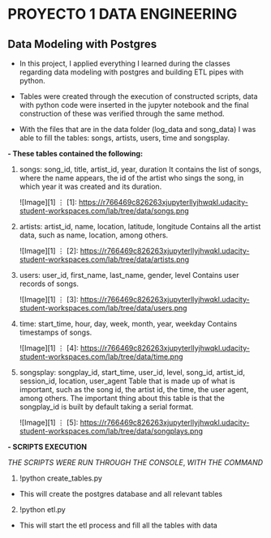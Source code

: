 # PROYECTO 1 DATA ENGINEERING 
## Data Modeling with Postgres

- In this project, I applied everything I learned during the classes regarding data modeling with postgres and building ETL pipes with python.

- Tables  were created through the execution of constructed scripts, data with python code were inserted in the jupyter notebook and the final construction of these was verified through the same method.

- With the files that are in the data folder (log_data and song_data) I was able to fill the tables: songs, artists, users, time and songsplay.

**- These tables contained the following:**

1. songs: song_id, title, artist_id, year, duration
   It contains the list of songs, where the name appears, the id of the artist who sings the song, in which year it was created and its duration.
   
    ![Image][1]
    ⋮
    [1]: https://r766469c826263xjupyterllyjhwqkl.udacity-student-workspaces.com/lab/tree/data/songs.png

2. artists: artist_id, name, location, latitude, longitude
   Contains all the artist data, such as name, location, among others.
   
    ![Image][1]
    ⋮
    [2]: https://r766469c826263xjupyterllyjhwqkl.udacity-student-workspaces.com/lab/tree/data/artists.png

3. users: user_id, first_name, last_name, gender, level
   Contains user records of songs.
   
    ![Image][1]
    ⋮
    [3]: https://r766469c826263xjupyterllyjhwqkl.udacity-student-workspaces.com/lab/tree/data/users.png

4. time: start_time, hour, day, week, month, year, weekday
   Contains timestamps of songs.

    ![Image][1]
    ⋮
    [4]: https://r766469c826263xjupyterllyjhwqkl.udacity-student-workspaces.com/lab/tree/data/time.png
   
5. songsplay: songplay_id, start_time, user_id, level, song_id, artist_id, session_id, location, user_agent
   Table that is made up of what is important, such as the song id, the artist id, the time, the user agent, among others. The important thing about        this   table is that the songplay_id is built by default taking a serial format.
   
    ![Image][1]
    ⋮
    [5]: https://r766469c826263xjupyterllyjhwqkl.udacity-student-workspaces.com/lab/tree/data/songplays.png

**- SCRIPTS EXECUTION**

_THE_ _SCRIPTS_ _WERE_ _RUN_ _THROUGH_ _THE_ _CONSOLE_, _WITH_ _THE_ _COMMAND_ 
1. !python create_tables.py
- This will create the postgres database and all relevant tables

2. !python etl.py
- This will start the etl process and fill all the tables with data